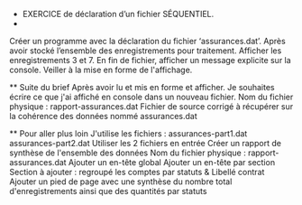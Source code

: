 * EXERCICE de déclaration d’un fichier SÉQUENTIEL.
* 
Créer un programme avec la déclaration du fichier ‘assurances.dat’.
Après avoir stocké l’ensemble des enregistrements pour traitement.
Afficher les enregistrements 3 et 7.
En fin de fichier, afficher un message explicite sur la console.
Veiller à la mise en forme de l'affichage.

** Suite du brief
Après avoir lu et mis en forme et afficher.
Je souhaites écrire ce que j'ai affiché en console dans un nouveau fichier.
Nom du fichier physique : rapport-assurances.dat
Fichier de source corrigé à récupérer sur la cohérence des données nommé assurances.dat

** Pour aller plus loin
J'utilise les fichiers : assurances-part1.dat assurances-part2.dat
Utiliser les 2 fichiers en entrée
Créer un rapport de synthèse de l'ensemble des données
Nom du fichier physique : rapport-assurances.dat
Ajouter un en-tête global
Ajouter un en-tête par section
Section à ajouter : regroupé les comptes par statuts & Libellé contrat
Ajouter un pied de page avec une synthèse du nombre total d'enregistrements ainsi que des quantités par statuts
